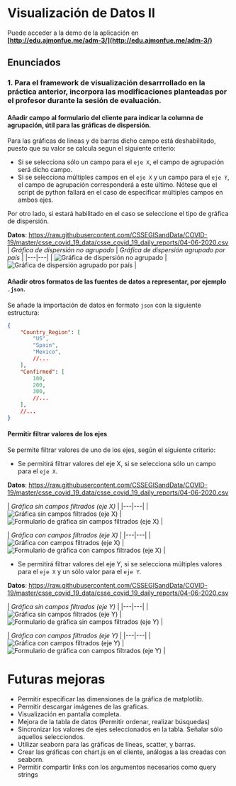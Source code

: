 # Visualización de Datos II
Puede acceder a la demo de la aplicación en **[http://edu.ajmonfue.me/adm-3/](http://edu.ajmonfue.me/adm-3/)**

## Enunciados
### 1. Para el framework de visualización desarrrollado en la práctica anterior, incorpora las modificaciones planteadas por el profesor durante la sesión de evaluación.

#### Añadir campo al formulario del cliente para indicar la columna de agrupación, útil para las gráficas de dispersión.
Para las gráficas de lineas y de barras dicho campo está deshabilitado, puesto que su valor se calcula segun el siguiente criterio:
* Si se selecciona sólo un campo para el `eje X`, el campo de agrupación será dicho campo.
* Si se selecciona múltiples campos en el `eje X` y un campo para el `eje Y`, el campo de agrupación corresponderá a este último. Nótese que el script de python fallará en el caso de especificar múltiples campos en ambos ejes.

Por otro lado, si estará habilitado en el caso se seleccione el tipo de gráfica de dispersión.

**Datos**: https://raw.githubusercontent.com/CSSEGISandData/COVID-19/master/csse_covid_19_data/csse_covid_19_daily_reports/04-06-2020.csv
| *Gráfica de dispersión no agrupado* | *Gráfica de dispersión agrupado por país* |
|---|---|
| ![Gráfica de dispersión no agrupado](assets/images/chart-scatter-no-group.png) | ![Gráfica de dispersión agrupado por país](assets/images/chart-scatter-grouped-by-country.png) |

#### Añadir otros formatos de las fuentes de datos a representar, por ejemplo `.json`.
Se añade la importación de datos en formato `json` con la siguiente estructura:
```json
{
    "Country_Region": [
        "US",
        "Spain",
        "Mexico",
        //...
    ],
    "Confirmed": [
        100,
        200,
        300,
        //...
    ],
    //...
}
```

#### Permitir filtrar valores de los ejes
Se permite filtrar valores de uno de los ejes, según el siguiente criterio:
* Se permitirá filtrar valores del eje X, si se selecciona sólo un campo para el `eje X`.

**Datos**: https://raw.githubusercontent.com/CSSEGISandData/COVID-19/master/csse_covid_19_data/csse_covid_19_daily_reports/04-06-2020.csv

| *Gráfica sin campos filtrados (eje X)* |
|---|---|
| ![Gráfica sin campos filtrados (eje X)](assets/images/chart-no-filtered-x.png) | ![Formulario de gráfica sin campos filtrados (eje X)](assets/images/form-no-filtered-x.png) |

| *Gráfica con campos filtrados (eje X)* |
|---|---|
| ![Gráfica con campos filtrados (eje X)](assets/images/chart-filtered-x.png) | ![Formulario de gráfica con campos filtrados (eje X)](assets/images/form-filtered-x.png) |


* Se permitirá filtrar valores del eje Y, si se selecciona múltiples valores para el `eje X` y un sólo valor para el `eje Y`.

**Datos**: https://raw.githubusercontent.com/CSSEGISandData/COVID-19/master/csse_covid_19_data/csse_covid_19_daily_reports/04-06-2020.csv

| *Gráfica sin campos filtrados (eje Y)* |
|---|---|
| ![Gráfica sin campos filtrados (eje Y)](assets/images/chart-no-filtered-y.png) | ![Formulario de gráfica sin campos filtrados (eje Y)](assets/images/form-no-filtered-y.png) |

| *Gráfica con campos filtrados (eje Y)* |
|---|---|
| ![Gráfica con campos filtrados (eje Y)](assets/images/chart-filtered-y.png) | ![Formulario de gráfica con campos filtrados (eje Y)](assets/images/form-filtered-y.png) |

# Futuras mejoras
* Permitir especificar las dimensiones de la gráfica de matplotlib.
* Permitir descargar imágenes de las graficas.
* Visualización en pantalla completa.
* Mejora de la tabla de datos (Permitir ordenar, realizar búsquedas)
* Sincronizar los valores de ejes seleccionados en la tabla. Señalar sólo aquellos selecciondos.
* Utilizar seaborn para las gráficas de líneas, scatter, y barras.
* Crear las gráficas con chart.js en el cliente, análogas a las creadas con seaborn.
* Permitir compartir links con los argumentos necesarios como query strings